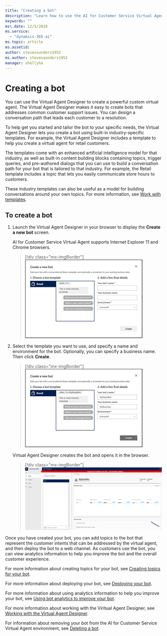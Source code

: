 ```yaml
---
title: "Creating a bot"
description: "Learn how to use the AI for Customer Service Virtual Agent to create a bot."
keywords: ""
ms\.date: 12/5/2018
ms.service:
  - "dynamics-365-ai"
ms.topic: article
ms.assetid: 
author: stevesaunders1952
ms.author: stevesaunders1952
manager: shellyha
---
```


# Creating a bot

You can use the Virtual Agent Designer to create a powerful custom virtual agent. The Virtual Agent Designer makes it easy to create bots that addresses common customer support issues. You can design a conversation path that leads each customer to a resolution.

To help get you started and tailor the bot to your specific needs, the Virtual Agent Designer lets you create a bot using built-in industry-specific templates. For example, the Virtual Agent Designer includes a template to help you create a virtual agent for retail customers.

The templates come with an enhanced artificial intelligence model for that industry, as well as built-in content building blocks containing topics, trigger queries, and pre-authored dialogs that you can use to build a conversation path for your bot that is tailored to that industry. For example, the Retail template includes a topic that lets you easily communicate store hours to customers.

These industry templates can also be useful as a model for building conversations around your own topics. For more information, see [Work with templates](how-to-templates.md).

## To create a bot

1. Launch the Virtual Agent Designer in your browser to display the **Create a new bot** screen.

    AI for Customer Service Virtual Agent supports Internet Explorer 11 and Chrome browsers.

   > [!div class="mx-imgBorder"]
   > ![Create a new bot screen](media/create-bot-1.PNG)

2. Select the template you want to use, and specify a name and environment for the bot. Optionally, you can specify a business name. Then click **Create**.

   > [!div class="mx-imgBorder"]
   > ![Create a new bot](media/create-bot-2.PNG)

    Virtual Agent Designer creates the bot and opens it in the browser.

   > [!div class="mx-imgBorder"]
   > ![Open bot](media/create-bot-3.PNG)

Once you have created your bot, you can add topics to the bot that represent the customer intents that can be addressed by the virtual agent, and then deploy the bot to a web channel. As customers use the bot, you can view analytics information to help you improve the bot and the overall customer experience.

For more information about creating topics for your bot, see [Creating topics for your bot](getting-started-create-topics.md).

For more information about deploying your bot, see [Deploying your bot](getting-started-deploy.md).

For more information about using analytics information to help you improve your bot, see [Using bot analytics to improve your bot](getting-started-analytics.md).

For more information about working with the Viritual Agent Designer, see [Working with the Virtual Agent Designer](getting-started-bot-designer.md).

For information about removing your bot from the AI for Customer Service Virtual Agent environment, see [Deleting a bot](getting-started-delete-bot.md).